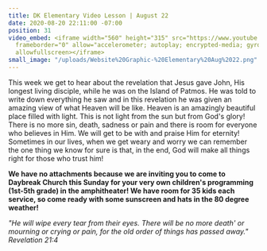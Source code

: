 ```yaml
---
title: DK Elementary Video Lesson | August 22
date: 2020-08-20 22:11:00 -07:00
position: 31
video_embed: <iframe width="560" height="315" src="https://www.youtube.com/embed/XpwYmMX1V-k"
  frameborder="0" allow="accelerometer; autoplay; encrypted-media; gyroscope; picture-in-picture"
  allowfullscreen></iframe>
small_image: "/uploads/Website%20Graphic-%20Elementary%20Aug%2022.png"
---
```


This week we get to hear about the revelation that Jesus gave John, His longest living disciple, while he was on the Island of Patmos. He was told to write down everything he saw and in this revelation he was given an amazing view of what Heaven will be like. Heaven is an amazingly beautiful place filled with light. This is not light from the sun but from God's glory! There is no more sin, death, sadness or pain and there is room for everyone who believes in Him. We will get to be with and praise Him for eternity! Sometimes in our lives, when we get weary and worry we can remember the one thing we know for sure is that, in the end, God will make all things right for those who trust him!

**We have no attachments because we are inviting you to come to Daybreak Church this Sunday for your very own children's programming (1st-5th grade) in the amphitheater! We have room for 35 kids each service, so come ready with some sunscreen and hats in the 80 degree weather!**

*"He will wipe every tear from their eyes. There will be no more death' or mourning or crying or pain, for the old order of things has passed away." Revelation 21:4*